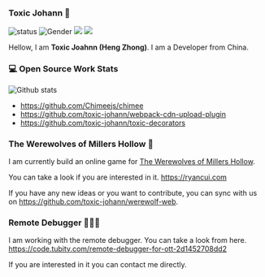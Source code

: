 ### Toxic Johann 👋

![status](https://img.shields.io/badge/status-up-brightgreen) ![Gender](https://img.shields.io/badge/gender-%F0%9F%A4%B5-lightgrey) ![](https://img.shields.io/static/v1?label=wechat&message=toxicjohann&color=7BB32E&logo=wechat) ![](https://visitor-badge.glitch.me/badge?page_id=github.com/toxic-johann)

Hellow, I am **Toxic Joahnn (Heng Zhong)**. I am a Developer from China.

### 💻 Open Source Work Stats

![Github stats](https://github-readme-stats.vercel.app/api?username=toxic-johann&show_icons=true)

* https://github.com/Chimeejs/chimee
* https://github.com/toxic-johann/webpack-cdn-upload-plugin
* https://github.com/toxic-johann/toxic-decorators

### The Werewolves of Millers Hollow 🐺

I am currently build an online game for [The Werewolves of Millers Hollow](https://en.wikipedia.org/wiki/The_Werewolves_of_Millers_Hollow).

You can take a look if you are interested in it. https://ryancui.com

If you have any new ideas or you want to contribute, you can sync with us on https://github.com/toxic-johann/werewolf-web.

### Remote Debugger 👨🏻‍💻

I am working with the remote debugger. You can take a look from here. https://code.tubitv.com/remote-debugger-for-ott-2d1452708dd2

If you are interested in it you can contact me directly.


<!--
**toxic-johann/toxic-johann** is a ✨ _special_ ✨ repository because its `README.md` (this file) appears on your GitHub profile.

- 🔭 I’m currently working on ...
- 🌱 I’m currently learning ...
- 👯 I’m looking to collaborate on ...
- 🤔 I’m looking for help with ...
- 💬 Ask me about ...
- 📫 How to reach me: ...
- 😄 Pronouns: ...
- ⚡ Fun fact: ...
-->
